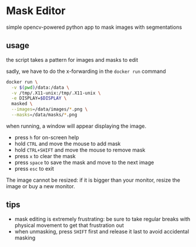 # Mask Editor

simple opencv-powered python app to mask images with segmentations

## usage

the script takes a pattern for images and masks to edit

sadly, we have to do the x-forwarding in the `docker run` command

```bash
docker run \
  -v $(pwd)/data:/data \
  -v /tmp/.X11-unix:/tmp/.X11-unix \
  -e DISPLAY=$DISPLAY \
  masked \
  --images=/data/images/*.png \
  --masks=/data/masks/*.png
```

when running, a window will appear displaying the image.
+ press `h` for on-screen help
+ hold `CTRL` and move the mouse to add mask
+ hold `CTRL+SHIFT` and move the mouse to remove mask
+ press `x` to clear the mask
+ press `space` to save the mask and move to the next image
+ press `esc` to exit

The image cannot be resized: if it is bigger than your monitor, resize the image or buy a new monitor.

## tips

+ mask editing is extremely frustrating: be sure to take regular breaks with physical movement to get that frustration out
+ when unmasking, press `SHIFT` first and release it last to avoid accidental masking
